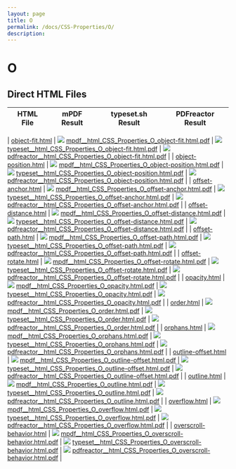 ```yaml
---
layout: page
title: O
permalink: /docs/CSS-Properties/O/
description: 
---
```


# O



## Direct HTML Files

| HTML File | mPDF Result | typeset.sh Result | PDFreactor Result |
|---------|---------|---------|---------|

| [object-fit.html](/html/CSS%20Properties/O/object-fit.html) | ![](mpdf__html_CSS_Properties_O_object-fit.html.png) [mpdf__html_CSS_Properties_O_object-fit.html.pdf](mpdf__html_CSS_Properties_O_object-fit.html.pdf) | ![](typeset__html_CSS_Properties_O_object-fit.html.png) [typeset__html_CSS_Properties_O_object-fit.html.pdf](typeset__html_CSS_Properties_O_object-fit.html.pdf) | ![](pdfreactor__html_CSS_Properties_O_object-fit.html.png) [pdfreactor__html_CSS_Properties_O_object-fit.html.pdf](pdfreactor__html_CSS_Properties_O_object-fit.html.pdf) |
| [object-position.html](/html/CSS%20Properties/O/object-position.html) | ![](mpdf__html_CSS_Properties_O_object-position.html.png) [mpdf__html_CSS_Properties_O_object-position.html.pdf](mpdf__html_CSS_Properties_O_object-position.html.pdf) | ![](typeset__html_CSS_Properties_O_object-position.html.png) [typeset__html_CSS_Properties_O_object-position.html.pdf](typeset__html_CSS_Properties_O_object-position.html.pdf) | ![](pdfreactor__html_CSS_Properties_O_object-position.html.png) [pdfreactor__html_CSS_Properties_O_object-position.html.pdf](pdfreactor__html_CSS_Properties_O_object-position.html.pdf) |
| [offset-anchor.html](/html/CSS%20Properties/O/offset-anchor.html) | ![](mpdf__html_CSS_Properties_O_offset-anchor.html.png) [mpdf__html_CSS_Properties_O_offset-anchor.html.pdf](mpdf__html_CSS_Properties_O_offset-anchor.html.pdf) | ![](typeset__html_CSS_Properties_O_offset-anchor.html.png) [typeset__html_CSS_Properties_O_offset-anchor.html.pdf](typeset__html_CSS_Properties_O_offset-anchor.html.pdf) | ![](pdfreactor__html_CSS_Properties_O_offset-anchor.html.png) [pdfreactor__html_CSS_Properties_O_offset-anchor.html.pdf](pdfreactor__html_CSS_Properties_O_offset-anchor.html.pdf) |
| [offset-distance.html](/html/CSS%20Properties/O/offset-distance.html) | ![](mpdf__html_CSS_Properties_O_offset-distance.html.png) [mpdf__html_CSS_Properties_O_offset-distance.html.pdf](mpdf__html_CSS_Properties_O_offset-distance.html.pdf) | ![](typeset__html_CSS_Properties_O_offset-distance.html.png) [typeset__html_CSS_Properties_O_offset-distance.html.pdf](typeset__html_CSS_Properties_O_offset-distance.html.pdf) | ![](pdfreactor__html_CSS_Properties_O_offset-distance.html.png) [pdfreactor__html_CSS_Properties_O_offset-distance.html.pdf](pdfreactor__html_CSS_Properties_O_offset-distance.html.pdf) |
| [offset-path.html](/html/CSS%20Properties/O/offset-path.html) | ![](mpdf__html_CSS_Properties_O_offset-path.html.png) [mpdf__html_CSS_Properties_O_offset-path.html.pdf](mpdf__html_CSS_Properties_O_offset-path.html.pdf) | ![](typeset__html_CSS_Properties_O_offset-path.html.png) [typeset__html_CSS_Properties_O_offset-path.html.pdf](typeset__html_CSS_Properties_O_offset-path.html.pdf) | ![](pdfreactor__html_CSS_Properties_O_offset-path.html.png) [pdfreactor__html_CSS_Properties_O_offset-path.html.pdf](pdfreactor__html_CSS_Properties_O_offset-path.html.pdf) |
| [offset-rotate.html](/html/CSS%20Properties/O/offset-rotate.html) | ![](mpdf__html_CSS_Properties_O_offset-rotate.html.png) [mpdf__html_CSS_Properties_O_offset-rotate.html.pdf](mpdf__html_CSS_Properties_O_offset-rotate.html.pdf) | ![](typeset__html_CSS_Properties_O_offset-rotate.html.png) [typeset__html_CSS_Properties_O_offset-rotate.html.pdf](typeset__html_CSS_Properties_O_offset-rotate.html.pdf) | ![](pdfreactor__html_CSS_Properties_O_offset-rotate.html.png) [pdfreactor__html_CSS_Properties_O_offset-rotate.html.pdf](pdfreactor__html_CSS_Properties_O_offset-rotate.html.pdf) |
| [opacity.html](/html/CSS%20Properties/O/opacity.html) | ![](mpdf__html_CSS_Properties_O_opacity.html.png) [mpdf__html_CSS_Properties_O_opacity.html.pdf](mpdf__html_CSS_Properties_O_opacity.html.pdf) | ![](typeset__html_CSS_Properties_O_opacity.html.png) [typeset__html_CSS_Properties_O_opacity.html.pdf](typeset__html_CSS_Properties_O_opacity.html.pdf) | ![](pdfreactor__html_CSS_Properties_O_opacity.html.png) [pdfreactor__html_CSS_Properties_O_opacity.html.pdf](pdfreactor__html_CSS_Properties_O_opacity.html.pdf) |
| [order.html](/html/CSS%20Properties/O/order.html) | ![](mpdf__html_CSS_Properties_O_order.html.png) [mpdf__html_CSS_Properties_O_order.html.pdf](mpdf__html_CSS_Properties_O_order.html.pdf) | ![](typeset__html_CSS_Properties_O_order.html.png) [typeset__html_CSS_Properties_O_order.html.pdf](typeset__html_CSS_Properties_O_order.html.pdf) | ![](pdfreactor__html_CSS_Properties_O_order.html.png) [pdfreactor__html_CSS_Properties_O_order.html.pdf](pdfreactor__html_CSS_Properties_O_order.html.pdf) |
| [orphans.html](/html/CSS%20Properties/O/orphans.html) | ![](mpdf__html_CSS_Properties_O_orphans.html.png) [mpdf__html_CSS_Properties_O_orphans.html.pdf](mpdf__html_CSS_Properties_O_orphans.html.pdf) | ![](typeset__html_CSS_Properties_O_orphans.html.png) [typeset__html_CSS_Properties_O_orphans.html.pdf](typeset__html_CSS_Properties_O_orphans.html.pdf) | ![](pdfreactor__html_CSS_Properties_O_orphans.html.png) [pdfreactor__html_CSS_Properties_O_orphans.html.pdf](pdfreactor__html_CSS_Properties_O_orphans.html.pdf) |
| [outline-offset.html](/html/CSS%20Properties/O/outline-offset.html) | ![](mpdf__html_CSS_Properties_O_outline-offset.html.png) [mpdf__html_CSS_Properties_O_outline-offset.html.pdf](mpdf__html_CSS_Properties_O_outline-offset.html.pdf) | ![](typeset__html_CSS_Properties_O_outline-offset.html.png) [typeset__html_CSS_Properties_O_outline-offset.html.pdf](typeset__html_CSS_Properties_O_outline-offset.html.pdf) | ![](pdfreactor__html_CSS_Properties_O_outline-offset.html.png) [pdfreactor__html_CSS_Properties_O_outline-offset.html.pdf](pdfreactor__html_CSS_Properties_O_outline-offset.html.pdf) |
| [outline.html](/html/CSS%20Properties/O/outline.html) | ![](mpdf__html_CSS_Properties_O_outline.html.png) [mpdf__html_CSS_Properties_O_outline.html.pdf](mpdf__html_CSS_Properties_O_outline.html.pdf) | ![](typeset__html_CSS_Properties_O_outline.html.png) [typeset__html_CSS_Properties_O_outline.html.pdf](typeset__html_CSS_Properties_O_outline.html.pdf) | ![](pdfreactor__html_CSS_Properties_O_outline.html.png) [pdfreactor__html_CSS_Properties_O_outline.html.pdf](pdfreactor__html_CSS_Properties_O_outline.html.pdf) |
| [overflow.html](/html/CSS%20Properties/O/overflow.html) | ![](mpdf__html_CSS_Properties_O_overflow.html.png) [mpdf__html_CSS_Properties_O_overflow.html.pdf](mpdf__html_CSS_Properties_O_overflow.html.pdf) | ![](typeset__html_CSS_Properties_O_overflow.html.png) [typeset__html_CSS_Properties_O_overflow.html.pdf](typeset__html_CSS_Properties_O_overflow.html.pdf) | ![](pdfreactor__html_CSS_Properties_O_overflow.html.png) [pdfreactor__html_CSS_Properties_O_overflow.html.pdf](pdfreactor__html_CSS_Properties_O_overflow.html.pdf) |
| [overscroll-behavior.html](/html/CSS%20Properties/O/overscroll-behavior.html) | ![](mpdf__html_CSS_Properties_O_overscroll-behavior.html.png) [mpdf__html_CSS_Properties_O_overscroll-behavior.html.pdf](mpdf__html_CSS_Properties_O_overscroll-behavior.html.pdf) | ![](typeset__html_CSS_Properties_O_overscroll-behavior.html.png) [typeset__html_CSS_Properties_O_overscroll-behavior.html.pdf](typeset__html_CSS_Properties_O_overscroll-behavior.html.pdf) | ![](pdfreactor__html_CSS_Properties_O_overscroll-behavior.html.png) [pdfreactor__html_CSS_Properties_O_overscroll-behavior.html.pdf](pdfreactor__html_CSS_Properties_O_overscroll-behavior.html.pdf) |
